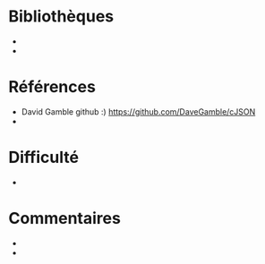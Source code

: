 # Bibliothèques
* 
*

# Références
* David Gamble github :) https://github.com/DaveGamble/cJSON
*

# Difficulté
*

# Commentaires
* 
* 

